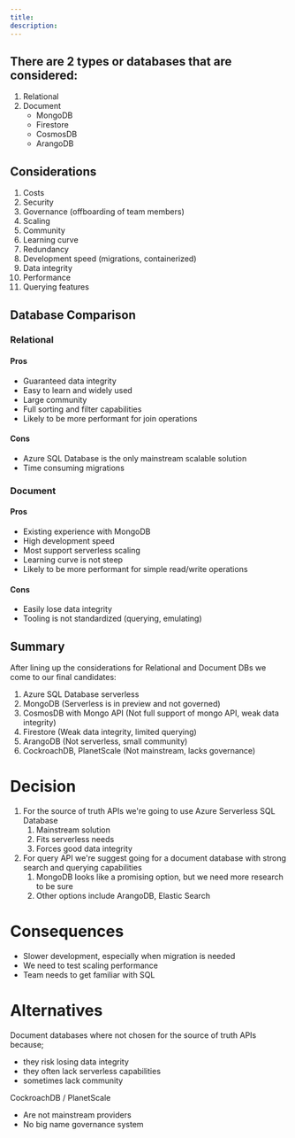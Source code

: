 ```yaml
---
title:
description:
---
```


## There are 2 types or databases that are considered:
1. Relational
2. Document
   - MongoDB
   - Firestore
   - CosmosDB
   - ArangoDB

## Considerations
1. Costs
2. Security
3. Governance (offboarding of team members)
4. Scaling
5. Community
6. Learning curve
7. Redundancy
8. Development speed (migrations, containerized)
9. Data integrity
10. Performance
11. Querying features

## Database Comparison

### Relational
#### Pros

- Guaranteed data integrity
- Easy to learn and widely used
- Large community
- Full sorting and filter capabilities
- Likely to be more performant for join operations

#### Cons

- Azure SQL Database is the only mainstream scalable solution
- Time consuming migrations

### Document
#### Pros

- Existing experience with MongoDB
- High development speed
- Most support serverless scaling
- Learning curve is not steep
- Likely to be more performant for simple read/write operations

#### Cons

- Easily lose data integrity
- Tooling is not standardized (querying, emulating)

## Summary

After lining up the considerations for Relational and Document DBs we come to our final candidates:

1. Azure SQL Database serverless
2. MongoDB (Serverless is in preview and not governed)
3. CosmosDB with Mongo API (Not full support of mongo API, weak data integrity)
4. Firestore (Weak data integrity, limited querying)
5. ArangoDB (Not serverless, small community)
6. CockroachDB, PlanetScale (Not mainstream, lacks governance)

# Decision 

1. For the source of truth APIs we're going to use Azure Serverless SQL Database
   1. Mainstream solution
   2. Fits serverless needs
   3. Forces good data integrity
2. For query API we're suggest going for a document database with strong search and querying capabilities
   1. MongoDB looks like a promising option, but we need more research to be sure
   2. Other options include ArangoDB, Elastic Search

# Consequences 

- Slower development, especially when migration is needed
- We need to test scaling performance
- Team needs to get familiar with SQL

# Alternatives 

Document databases where not chosen for the source of truth APIs because;
- they risk losing data integrity
- they often lack serverless capabilities
- sometimes lack community

CockroachDB / PlanetScale
- Are not mainstream providers
- No big name governance system